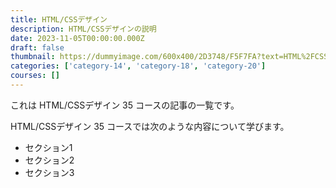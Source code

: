 ```yaml
---
title: HTML/CSSデザイン
description: HTML/CSSデザインの説明
date: 2023-11-05T00:00:00.000Z
draft: false
thumbnail: https://dummyimage.com/600x400/2D3748/F5F7FA?text=HTML%2FCSS%E3%83%87%E3%82%B6%E3%82%A4%E3%83%B3
categories: ['category-14', 'category-18', 'category-20']
courses: []
---
```


これは HTML/CSSデザイン 35 コースの記事の一覧です。

  HTML/CSSデザイン 35 コースでは次のような内容について学びます。

  - セクション1
  - セクション2
  - セクション3